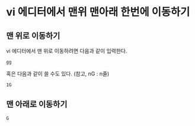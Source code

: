 # vi 에디터에서 맨위 맨아래 한번에 이동하기

## 맨 위로 이동하기

vi 에디터에서 맨 위로 이동하려면 다음과 같이 입력한다.

```
gg
```

혹은 다음과 같이 쓸 수도 있다. (참고, nG : n줄)

```
1G
```

## 맨 아래로 이동하기

```
G
```